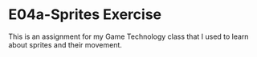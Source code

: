 # E04a-Sprites Exercise

This is an assignment for my Game Technology class that I used to learn about sprites and their movement.
